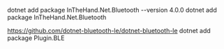 ﻿dotnet add package InTheHand.Net.Bluetooth --version 4.0.0
dotnet add package InTheHand.Net.Bluetooth

https://github.com/dotnet-bluetooth-le/dotnet-bluetooth-le
dotnet add package Plugin.BLE



